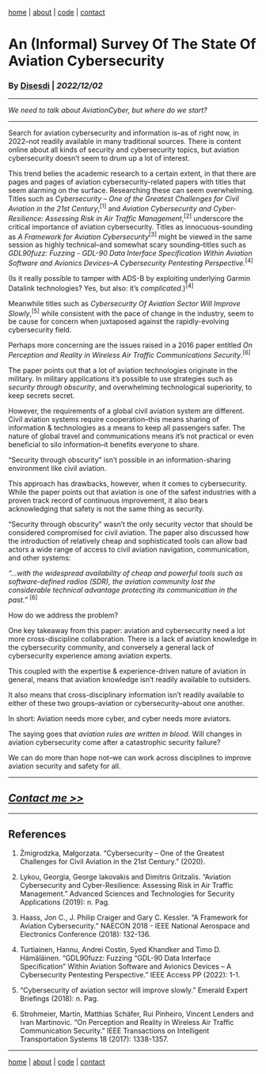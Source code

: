 [home](https://disesdi.github.io/) | [about](https://disesdi.github.io/about.html) | <a href="https://github.com/disesdi/" target="_blank" rel="noopener noreferrer">code</a> | [contact](https://disesdi.github.io/contact.html)


# An (Informal) Survey Of The State Of Aviation Cybersecurity


### By <a href="https://disesdi.github.io/contact.html" target="_blank" rel="noopener noreferrer">Disesdi</a> | *2022/12/02*

-------

*We need to talk about AviationCyber, but where do we start?*

-------

Search for aviation cybersecurity and information is–as of right now, in 2022–not readily available in many traditional sources. There is content online about all kinds of security and cybersecurity topics, but aviation cybersecurity doesn’t seem to drum up a lot of interest. 


This trend belies the academic research to a certain extent, in that there are pages and pages of aviation cybersecurity-related papers with titles that seem alarming on the surface. Researching these can seem overwhelming. Titles such as *Cybersecurity – One of the Greatest Challenges for Civil Aviation in the 21st Century*,<sup>[1]</sup> and *Aviation Cybersecurity and Cyber-Resilience: Assessing Risk in Air Traffic Management*,<sup>[2]</sup> underscore the critical importance of aviation cybersecurity. Titles as innocuous-sounding as *A Framework for Aviation Cybersecurity*<sup>[3]</sup> might be viewed in the same session as highly technical–and somewhat scary sounding–titles such as *GDL90fuzz: Fuzzing - GDL-90 Data Interface Specification Within Aviation Software and Avionics Devices–A Cybersecurity Pentesting Perspective.*<sup>[4]</sup>


(Is it really possible to tamper with ADS-B by exploiting underlying Garmin Datalink technologies? Yes, but also: it’s *complicated*.)<sup>[4]</sup>


Meanwhile titles such as *Cybersecurity Of Aviation Sector Will Improve Slowly*,<sup>[5]</sup> while consistent with the pace of change in the industry, seem to be cause for concern when juxtaposed against the rapidly-evolving cybersecurity field. 


Perhaps more concerning are the issues raised in a 2016 paper entitled *On Perception and Reality in Wireless Air Traffic Communications Security*.<sup>[6]</sup> 


The paper points out that a lot of aviation technologies originate in the military. In military applications it’s possible to use strategies such as *security through obscurity*, and overwhelming technological superiority, to keep secrets secret. 


However, the requirements of a global civil aviation system are different. Civil aviation systems require cooperation–this means sharing of information & technologies as a means to keep all passengers safer. The nature of global travel and communications means it’s not practical or even beneficial to silo information–it benefits everyone to share. 


“Security through obscurity” isn’t possible in an information-sharing environment like civil aviation.


This approach has drawbacks, however, when it comes to cybersecurity. While the paper points out that aviation is one of the safest industries with a proven track record of continuous improvement, it also bears acknowledging that safety is not the same thing as security. 


“Security through obscurity” wasn’t the only security vector that should be considered compromised for civil aviation. The paper also discussed how the introduction of relatively cheap and sophisticated tools can allow bad actors a wide range of access to civil aviation navigation, communication, and other systems:


*“...with the widespread availability of cheap and powerful tools such as software-defined radios (SDR), the aviation community lost the considerable technical advantage protecting its communication in the past.”* <sup>[6]</sup>


How do we address the problem? 

One key takeaway from this paper: aviation and cybersecurity need a lot more cross-discipline collaboration. There is a lack of aviation knowledge in the cybersecurity community, and conversely a general lack of cybersecurity experience among aviation experts. 


This coupled with the expertise & experience-driven nature of aviation in general, means that aviation knowledge isn’t readily available to outsiders. 


It also means that cross-disciplinary information isn’t readily available to either of these two groups–aviation or cybersecurity–about one another. 


In short: Aviation needs more cyber, and cyber needs more aviators.


The saying goes that *aviation rules are written in blood.* Will changes in aviation cybersecurity come after a catastrophic security failure? 


We can do more than hope not–we can work across disciplines to improve aviation security and safety for all. 

-------


## [*Contact me >>*](https://disesdi.github.io/contact.html)


-------


## References

1. Żmigrodzka, Małgorzata. “Cybersecurity – One of the Greatest Challenges for Civil Aviation in the 21st Century.” (2020).


2. Lykou, Georgia, George Iakovakis and Dimitris Gritzalis. “Aviation Cybersecurity and Cyber-Resilience: Assessing Risk in Air Traffic Management.” Advanced Sciences and Technologies for Security Applications (2019): n. Pag.


3. Haass, Jon C., J. Philip Craiger and Gary C. Kessler. “A Framework for Aviation Cybersecurity.” NAECON 2018 - IEEE National Aerospace and Electronics Conference (2018): 132-136.


4. Turtiainen, Hannu, Andrei Costin, Syed Khandker and Timo D. Hämäläinen. “GDL90fuzz: Fuzzing “GDL-90 Data Interface Specification” Within Aviation Software and Avionics Devices – A Cybersecurity Pentesting Perspective.” IEEE Access PP (2022): 1-1.


5. “Cybersecurity of aviation sector will improve slowly.” Emerald Expert Briefings (2018): n. Pag.


6. Strohmeier, Martin, Matthias Schäfer, Rui Pinheiro, Vincent Lenders and Ivan Martinovic. “On Perception and Reality in Wireless Air Traffic Communication Security.” IEEE Transactions on Intelligent Transportation Systems 18 (2017): 1338-1357.

-------

[home](https://disesdi.github.io/) | [about](https://disesdi.github.io/about.html) | <a href="https://github.com/disesdi/" target="_blank" rel="noopener noreferrer">code</a> | [contact](https://disesdi.github.io/contact.html)
